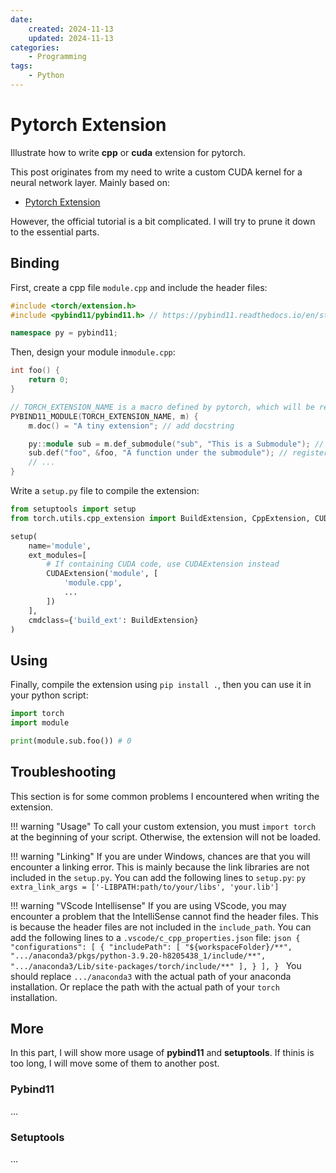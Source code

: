 ```yaml
---
date: 
    created: 2024-11-13
    updated: 2024-11-13
categories:
    - Programming
tags:
    - Python
---
```


# Pytorch Extension

Illustrate how to write __cpp__ or __cuda__ extension for pytorch.

<!-- more -->

This post originates from my need to write a custom CUDA kernel for a neural network layer. Mainly based on:
- [Pytorch Extension](https://pytorch.org/tutorials/advanced/cpp_extension.html)

However, the official tutorial is a bit complicated. I will try to prune it down to the essential parts.

## Binding

First, create a cpp file `module.cpp` and include the header files:
```cpp
#include <torch/extension.h>
#include <pybind11/pybind11.h> // https://pybind11.readthedocs.io/en/stable/index.html

namespace py = pybind11;
```

Then, design your module in`module.cpp`:

```cpp
int foo() {
    return 0;
}

// TORCH_EXTENSION_NAME is a macro defined by pytorch, which will be replaced by the name of your extension.
PYBIND11_MODULE(TORCH_EXTENSION_NAME, m) {
	m.doc() = "A tiny extension"; // add docstring

	py::module sub = m.def_submodule("sub", "This is a Submodule"); // define a submodule
    sub.def("foo", &foo, "A function under the submodule"); // register the implementation &foo to sub.foo
    // ...
}
```

Write a `setup.py` file to compile the extension:

```py
from setuptools import setup
from torch.utils.cpp_extension import BuildExtension, CppExtension, CUDAExtension

setup(
    name='module',
    ext_modules=[
        # If containing CUDA code, use CUDAExtension instead
        CUDAExtension('module', [
            'module.cpp',
            ...
        ])
    ],
    cmdclass={'build_ext': BuildExtension}
)
```
## Using

Finally, compile the extension using `pip install .`, then you can use it in your python script:

```py
import torch
import module

print(module.sub.foo()) # 0
```

## Troubleshooting
This section is for some common problems I encountered when writing the extension.

!!! warning "Usage"
    To call your custom extension, you must `import torch` at the beginning of your script. Otherwise, the extension will not be loaded.

!!! warning "Linking"
    If you are under Windows, chances are that you will encounter a linking error. This is mainly because the link libraries are not included in the `setup.py`. You can add the following lines to `setup.py`:
    ```py
    extra_link_args = ['-LIBPATH:path/to/your/libs', 'your.lib']
    ```

!!! warning "VScode Intellisense"
    If you are using VScode, you may encounter a problem that the IntelliSense cannot find the header files. This is because the header files are not included in the `include_path`. You can add the following lines to a `.vscode/c_cpp_properties.json` file:
    ```json
    {
        "configurations": [
            {
                "includePath": [
                "${workspaceFolder}/**",
                ".../anaconda3/pkgs/python-3.9.20-h8205438_1/include/**",
                ".../anaconda3/Lib/site-packages/torch/include/**"
            ],
            }
        ],
    }
    ```
    You should replace `.../anaconda3` with the actual path of your anaconda installation. Or replace the path with the actual path of your `torch` installation.
## More
In this part, I will show more usage of **pybind11** and **setuptools**.
If thinis is too long, I will move some of them to another post.

### Pybind11
...

### Setuptools
...
